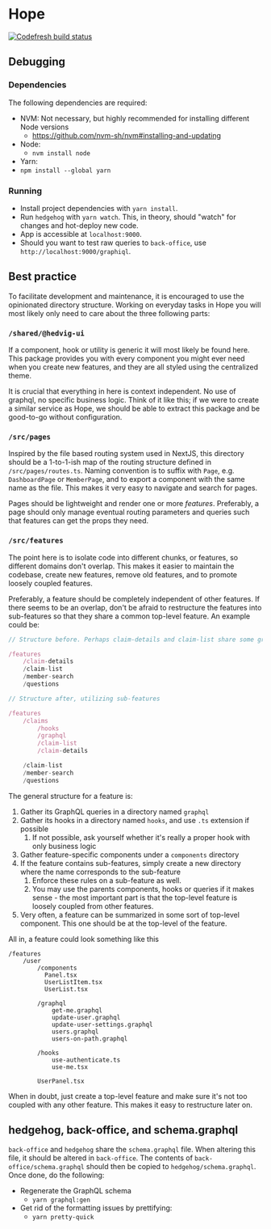 # Hope

[![Codefresh build status](https://g.codefresh.io/api/badges/pipeline/hedvig/Web%2Fhedgehog?type=cf-1&key=eyJhbGciOiJIUzI1NiJ9.NWVlNjk0MjRkMDJlMTUxOGI3OTQ1YTBl.n3iEbmbkeEdSMRB3wD9Cp7NfbhNuEV5yQIs-rVprniE)](https://g.codefresh.io/pipelines/edit/new/builds?id=5fb3a2b39b4e24eba071cecf&pipeline=hedgehog&projects=Web&projectId=5fa3c2982d5cdeef9964a26a)

## Debugging

### Dependencies

The following dependencies are required:

- NVM: Not necessary, but highly recommended for installing different Node versions
  - https://github.com/nvm-sh/nvm#installing-and-updating
- Node:
  - `nvm install node`
- Yarn:
- `npm install --global yarn`

### Running

- Install project dependencies with `yarn install`.
- Run `hedgehog` with `yarn watch`. This, in theory, should "watch" for changes and hot-deploy new code.
- App is accessible at `localhost:9000`.
- Should you want to test raw queries to `back-office`, use `http://localhost:9000/graphiql`.

## Best practice

To facilitate development and maintenance, it is encouraged to use the opinionated directory
structure. Working on everyday tasks in Hope you will most likely only need to care about the three following parts:

### `/shared/@hedvig-ui`

If a component, hook or utility is generic it will most likely be found here. This package provides you with every
component you might ever need when you create new features, and they are all styled using the centralized theme.

It is crucial that everything in here is context independent. No use of graphql, no specific business logic. Think of
it like this; if we were to create a similar service as Hope, we should be able to extract this
package and be good-to-go without configuration.

### `/src/pages`

Inspired by the file based routing system used in NextJS, this directory should be a 1-to-1-ish map of the routing
structure defined in `/src/pages/routes.ts`. Naming convention is to suffix with `Page`,
e.g. `DashboardPage` or `MemberPage`, and to export a component with the same name as the file. This makes it very easy to
navigate and search for pages.

Pages should be lightweight and render one or more _features_. Preferably, a page should only manage eventual routing
parameters and queries such that features can get the props they need.

### `/src/features`

The point here is to isolate code into different chunks, or features, so different domains don't overlap. This makes
it easier to maintain the codebase, create new features, remove old features, and to promote loosely coupled features.

Preferably, a feature should be completely independent of other features. If there seems to be an overlap, don't be
afraid to restructure the features into sub-features so that they share a common top-level feature. An example could be:

```typescript
// Structure before. Perhaps claim-details and claim-list share some graphql queries and hooks?

/features
    /claim-details
    /claim-list
    /member-search
    /questions
```

```typescript
// Structure after, utilizing sub-features

/features
    /claims
        /hooks
        /graphql
        /claim-list
        /claim-details

    /claim-list
    /member-search
    /questions
```

The general structure for a feature is:

1. Gather its GraphQL queries in a directory named `graphql`
2. Gather its hooks in a directory named `hooks`, and use `.ts` extension if possible
   1. If not possible, ask yourself whether it's really a proper hook with only business logic
3. Gather feature-specific components under a `components` directory
4. If the feature contains sub-features, simply create a new directory where the name corresponds to the sub-feature
   1. Enforce these rules on a sub-feature as well.
   2. You may use the parents components, hooks or queries if it makes sense - the most important part is that the top-level feature is loosely coupled from other features.
5. Very often, a feature can be summarized in some sort of top-level component. This one should be at the top-level of the feature.

All in, a feature could look something like this

```
/features
    /user
        /components
          Panel.tsx
          UserListItem.tsx
          UserList.tsx

        /graphql
            get-me.graphql
            update-user.graphql
            update-user-settings.graphql
            users.graphql
            users-on-path.graphql

        /hooks
            use-authenticate.ts
            use-me.tsx

        UserPanel.tsx
```

When in doubt, just create a top-level feature and make sure it's not too coupled with any other feature. This makes it easy
to restructure later on.

## hedgehog, back-office, and schema.graphql

`back-office` and `hedgehog` share the `schema.graphql` file. When altering this file, it should be altered in
`back-office`. The contents of `back-office/schema.graphql` should then be copied to `hedgehog/schema.graphql`. Once
done, do the following:

- Regenerate the GraphQL schema
  - `yarn graphql:gen`
- Get rid of the formatting issues by prettifying:
  - `yarn pretty-quick`
